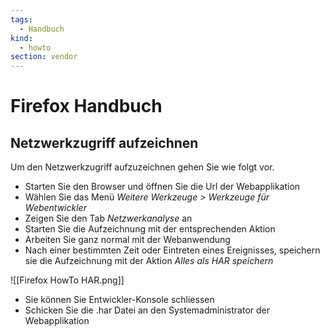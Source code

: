 ```yaml
---
tags:
  - Handbuch
kind:
  - howto
section: vendor
---
```

# Firefox Handbuch

## Netzwerkzugriff aufzeichnen

Um den Netzwerkzugriff aufzuzeichnen gehen Sie wie folgt vor.

* Starten Sie den Browser und öffnen Sie die Url der Webapplikation
* Wählen Sie das Menü *Weitere Werkzeuge > Werkzeuge für Webentwickler*
* Zeigen Sie den Tab *Netzwerkanalyse* an
* Starten Sie die Aufzeichnung mit der entsprechenden Aktion
* Arbeiten Sie ganz normal mit der Webanwendung
* Nach einer bestimmten Zeit oder Eintreten eines Ereignisses, speichern sie die Aufzeichnung mit der Aktion *Alles als HAR speichern*

![[Firefox HowTo HAR.png]]

* Sie können Sie Entwickler-Konsole schliessen
* Schicken Sie die .har Datei an den Systemadministrator der Webapplikation